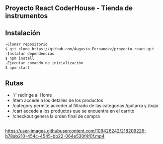## Proyecto React CoderHouse - Tienda de instrumentos

## Instalación

```sh
-Clonar repositorio
$ git clone https://github.com/Augusto-Fernandez/proyecto-react.git
-Instalar dependencias
$ npm install
-Ejecutar comando de inicialización
$ npm start
```

## Rutas

- '/' redirige al Home
- /item accede a los detalles de los productos
- /category permite acceder al filtrado de las categorias /guitarra y /bajo
- /cart accede a los productos que se encuentra en el carrito
- /checkout genera la orden final de compra

##

https://user-images.githubusercontent.com/109426242/218209226-b78ab210-454c-4545-bb22-064e530f4f0f.mp4

##
